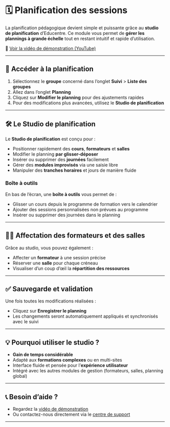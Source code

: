 # 🗓️ Planification des sessions

La planification pédagogique devient simple et puissante grâce au **studio de planification** d’Educentre. Ce module vous permet de **gérer les plannings à grande échelle** tout en restant intuitif et rapide d’utilisation.

🎥 [Voir la vidéo de démonstration (YouTube)](https://www.youtube.com/watch?v=7GsTgJSm5Es)

---

## 🚀 Accéder à la planification

1. Sélectionnez le **groupe** concerné dans l’onglet **Suivi** > **Liste des groupes**
2. Allez dans l’onglet **Planning**
3. Cliquez sur **Modifier le planning** pour des ajustements rapides
4. Pour des modifications plus avancées, utilisez le **Studio de planification**

---

## 🛠️ Le Studio de planification

Le **Studio de planification** est conçu pour :

- Positionner rapidement des **cours**, **formateurs** et **salles**
- Modifier le planning **par glisser-déposer**
- Insérer ou supprimer des **journées** facilement
- Gérer des **modules improvisés** via une saisie libre
- Manipuler des **tranches horaires** et jours de manière fluide

### Boîte à outils

En bas de l’écran, une **boîte à outils** vous permet de :

- Glisser un cours depuis le programme de formation vers le calendrier
- Ajouter des sessions personnalisées non prévues au programme
- Insérer ou supprimer des journées dans le planning

---

## 🧑‍🏫 Affectation des formateurs et des salles

Grâce au studio, vous pouvez également :

- Affecter un **formateur** à une session précise
- Réserver une **salle** pour chaque créneau
- Visualiser d’un coup d’œil la **répartition des ressources**

---

## ✅ Sauvegarde et validation

Une fois toutes les modifications réalisées :

- Cliquez sur **Enregistrer le planning**
- Les changements seront automatiquement appliqués et synchronisés avec le suivi

---

## 💡 Pourquoi utiliser le studio ?

- **Gain de temps considérable**
- Adapté aux **formations complexes** ou en multi-sites
- Interface fluide et pensée pour l’**expérience utilisateur**
- Intégré avec les autres modules de gestion (formateurs, salles, planning global)

---

## 📞 Besoin d’aide ?

- Regardez la [vidéo de démonstration](https://www.youtube.com/watch?v=7GsTgJSm5Es)
- Ou contactez-nous directement via le [centre de support](https://educentre.fr/contact)

---

